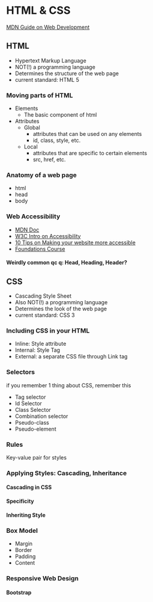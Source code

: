 # HTML & CSS
[MDN Guide on Web Development](https://developer.mozilla.org/en-US/docs/Learn)

## HTML
- Hypertext Markup Language
- NOT(!) a programming language
- Determines the structure of the web page
- current standard: HTML 5

### Moving parts of HTML
- Elements
    - The basic component of html
- Attributes
    - Global
        - attributes that can be used on any elements
        - id, class, style, etc.
    - Local
        - attributes that are specific to certain elements
        - src, href, etc.

### Anatomy of a web page
- html
- head
- body

### Web Accessibility
- [MDN Doc](https://developer.mozilla.org/en-US/docs/Learn/Accessibility)
- [W3C Intro on Accessibility](https://www.w3.org/WAI/fundamentals/accessibility-intro/)
- [10 Tips on Making your website more accessible](https://webaccess.berkeley.edu/resources/tips/web-accessibility)
- [Foundations Course](https://www.w3.org/WAI/fundamentals/foundations-course/)

#### Weirdly common qc q: Head, Heading, Header?

## CSS
- Cascading Style Sheet
- Also NOT(!) a programming language
- Determines the look of the web page
- current standard: CSS 3

### Including CSS in your HTML
- Inline: Style attribute
- Internal: Style Tag
- External: a separate CSS file through Link tag

### Selectors
if you remember 1 thing about CSS, remember this
- Tag selector
- Id Selector
- Class Selector
- Combination selector
- Pseudo-class
- Pseudo-element

### Rules
Key-value pair for styles
### Applying Styles: Cascading, Inheritance
#### Cascading in CSS
#### Specificity
#### Inheriting Style

### Box Model
- Margin
- Border
- Padding
- Content

### Responsive Web Design

#### Bootstrap